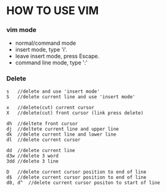 # HOW TO USE VIM

### vim mode

- normal/command mode
- insert mode, type 'i'.
- leave insert mode, press Escape.
- command line mode, type ':'

### Delete

```
s   //delete and use 'insert mode'
S   //delete current line and use 'insert mode'

x   //delete(cut) current cursor
X   //delete(cut) front cursor (link press delete)

dh  //deltete front cursor
dj  //deltete current line and upper line
dk  //delete current line and lower line
dl  //delete current cursor

dd  //delete current line
d3w //delete 3 word
3dd //delete 3 line

D   //delete current cursor position to end of line
d$  //delete current cursor position to end of line
d0, d^  //delete current cursor positon to start of line
```
